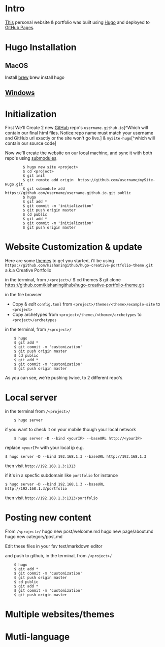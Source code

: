 # Intro
[This](yuvaldv.github.io) personal website & portfolio was built using [Hugo](https://gohugo.io) and deployed to [GitHub Pages](https://pages.github.com/).

# Hugo Installation
## MacOS
Install [brew](https://brew.sh/)
		brew install hugo

## [Windows](https://gohugo.io/tutorials/installing-on-windows/)

# Initialization
First We'll Create 2 new [GitHub](github.com) repo's `username.github.io`[^Which will contain our final html files. Notice:repo name must match your username and GitHub url exactly or the site won't go live.] & `mySite-hugo`[^which will contain our source code]

Now we'll create the website on our local machine, and sync it with both repo's using [submodules](https://git-scm.com/book/en/v2/Git-Tools-Submodules).
```
		$ hugo new site <project>
		$ cd <project>
		$ git init
		$ git remote add origin  https://github.com/username/mySite-Hugo.git
		$ git submodule add https://github.com/username/username.github.io.git public
		$ hugo
		$ git add *
		$ git commit -m 'initialization'
		$ git push origin master
		$ cd public
		$ git add *
		$ git commit -m 'initialization'
		$ git push origin master
```

# Website Customization & update
Here are some [themes](https://themes.gohugo.io/) to get you started,
i'll be using `https://github.com/kishaningithub/hugo-creative-portfolio-theme.git` a.k.a Creative Portfolio

in the terminal, from `/<project>/`
	$ cd themes
	$ git clone https://github.com/kishaningithub/hugo-creative-portfolio-theme.git

in the file browser
- Copy & *edit* `config.toml` from `<project>/themes/<theme>/example-site` to `<project>`
- Copy archetypes from `<project>/themes/<theme>/archetypes` to `<project>/archetypes`

in the terminal, from `/<project>/`
```
	$ hugo
	$ git add *
	$ git commit -m 'customization'
	$ git push origin master
	$ cd public
	$ git add *
	$ git commit -m 'customization'
	$ git push origin master
```
As you can see, we're pushing twice, to 2 different repo's.

# Local server

in the terminal from `/<project>/`
```
	$ hugo server
```
if you want to check it on your mobile though your local network
```
	$ hugo server -D --bind <yourIP> --baseURL http://<yourIP>
```
replace `<yourIP>` with your local ip e.g.
```
$ hugo server -D --bind 192.168.1.3 --baseURL http://192.168.1.3
```
then visit `http://192.168.1.3:1313`

if it's in a specfic subdomain like `portfolio` for instance
```
$ hugo server -D --bind 192.168.1.3 --baseURL http://192.168.1.3/portfolio
```
then visit `http://192.168.1.3:1313/portfolio`
# Posting new content
From `/<project>/`
		hugo new post/welcome.md
		hugo new page/about.md
		hugo new category/post.md

Edit these files in your fav text/markdown editor

and push to github, in the terminal, from `/<project>/`
```
	$ hugo
	$ git add *
	$ git commit -m 'customization'
	$ git push origin master
	$ cd public
	$ git add *
	$ git commit -m 'customization'
	$ git push origin master
```

# Multiple websites/themes

# Mutli-language
